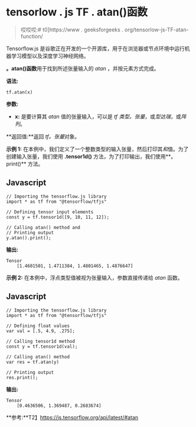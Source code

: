 # tensorlow . js TF . atan()函数

> 哎哎哎:# t0]https://www . geeksforgeeks . org/tensorlow-js-TF-atan-function/

Tensorflow.js 是谷歌正在开发的一个开源库，用于在浏览器或节点环境中运行机器学习模型以及深度学习神经网络。

**。atan()函数**用于找到所述张量输入的 *atan* ，并按元素方式完成。

**语法:**

```
tf.atan(x)
```

**参数:**

*   **x:** 是要计算其 *atan* 值的张量输入，可以是 *tf 类型。张量*，或*型达瑞*，或*阵列*。

**返回值:**返回 *tf。张量*对象。

**示例 1:** 在本例中，我们定义了一个整数类型的输入张量，然后打印其*和*值。为了创建输入张量，我们使用 **.tensor1d()** 方法，为了打印输出，我们使用**。print()** 方法。

## Javascript

```
// Importing the tensorflow.js library
import * as tf from "@tensorflow/tfjs"

// Defining tensor input elements
const y = tf.tensor1d([9, 10, 11, 12]);

// Calling atan() method and
// Printing output
y.atan().print();
```

**输出:**

```
Tensor
    [1.4601501, 1.4711384, 1.4801465, 1.4876647]
```

**示例 2:** 在本例中，浮点类型值被视为张量输入，参数直接传递给 *atan* 函数。

## Javascript

```
// Importing the tensorflow.js library 
import * as tf from "@tensorflow/tfjs"

// Defining float values
var val = [.5, 4.9, .275];

// Calling tensor1d method
const y = tf.tensor1d(val);

// Calling atan() method
var res = tf.atan(y)

// Printing output
res.print();
```

**输出:**

```
Tensor
    [0.4636506, 1.369487, 0.2683674]
```

**参考:**T2】https://js.tensorflow.org/api/latest/#atan